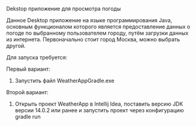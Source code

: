 Dekstop приложение для просмотра погоды

Данное Desktop приложение на языке программирования Java, основным функционалом которого является предоставление данных о погоде по выбранному пользователем городу, путём загрузки данных из интернета. Первоначально стоит город Москва, можно выбрать другой.

Для запуска требуется:

Первый вариант:
1. Запустить файл WeatherAppGradle.exe

Второй вариант:
1. Открыть проект WeatherApp в Intellij Idea, поставить версию JDK версии 14.0.2 или ранее и запустить проект через конфигурацию gradle run
